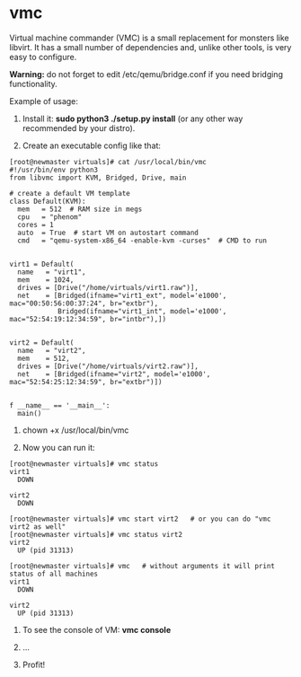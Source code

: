 vmc
====

Virtual machine commander (VMC) is a small replacement for monsters like libvirt.
It has a small number of dependencies and, unlike other tools, is very
easy to configure. 

**Warning:** do not forget to edit /etc/qemu/bridge.conf if you need
bridging functionality.

Example of usage:

1. Install it: **sudo python3 ./setup.py install** (or any other way recommended by your distro).

1. Create an executable config like that:

~~~
[root@newmaster virtuals]# cat /usr/local/bin/vmc
#!/usr/bin/env python3
from libvmc import KVM, Bridged, Drive, main

# create a default VM template
class Default(KVM):
  mem   = 512  # RAM size in megs
  cpu   = "phenom"
  cores = 1
  auto  = True  # start VM on autostart command
  cmd   = "qemu-system-x86_64 -enable-kvm -curses"  # CMD to run


virt1 = Default(
  name   = "virt1",
  mem    = 1024,
  drives = [Drive("/home/virtuals/virt1.raw")],
  net    = [Bridged(ifname="virt1_ext", model='e1000', mac="00:50:56:00:37:24", br="extbr"),
            Bridged(ifname="virt1_int", model='e1000', mac="52:54:19:12:34:59", br="intbr"),])


virt2 = Default(
  name   = "virt2",
  mem    = 512,
  drives = [Drive("/home/virtuals/virt2.raw")],
  net    = [Bridged(ifname="virt2", model='e1000', mac="52:54:25:12:34:59", br="extbr")])


f __name__ == '__main__':
  main()
~~~

1. chown +x /usr/local/bin/vmc

1. Now you can run it:

~~~
[root@newmaster virtuals]# vmc status
virt1
  DOWN

virt2
  DOWN

[root@newmaster virtuals]# vmc start virt2   # or you can do "vmc virt2 as well"
[root@newmaster virtuals]# vmc status virt2
virt2
  UP (pid 31313)

[root@newmaster virtuals]# vmc   # without arguments it will print status of all machines
virt1
  DOWN

virt2
  UP (pid 31313)

~~~

1. To see the console of VM: **vmc console <VMNAME>**

1. ...

1. Profit!

